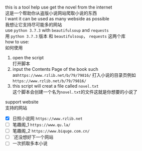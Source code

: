 this is a tool help use get the novel from the internet  
这是一个帮助你从盗版小说网站爬取小说的东西  
I want it can be used as many webside as possible  
我想让它支持尽可能多的网站  
use `python 3.7.3` with `beautifulsoup` and `requests`  
用 `python 3.7.3` 版本  和 `beautifulsoup`， `requests` 这两个库  
how to use:  
如何使用  
1. open the script  
  打开脚本  
2. input the Contents Page of the book such as`https://www.rzlib.net/b/79/79816/`
  打入小说的目录页例如`https://www.rzlib.net/b/79/79816/`  
3. this script will creat a file called `novel.txt`  
  这个脚本会创建一个名为`novel.txt`的文件这就是你想要的小说了
  

 support website   
 支持的网站
- [x] 日照小说网 `https://www.rzlib.net`
- [ ] 笔趣阁_1 `https://www.qu.la/`
- [ ] 笔趣阁_2 `https://www.biquge.com.cn/`
- [ ] `还没想好下一个网站
- [ ] 一次抓取多本小说
